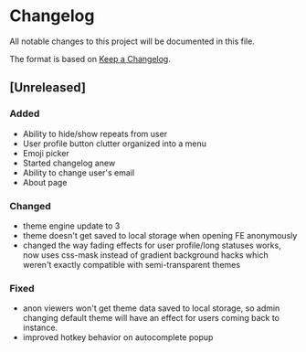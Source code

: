 # Changelog
All notable changes to this project will be documented in this file.

The format is based on [Keep a Changelog](https://keepachangelog.com/en/1.0.0/).

## [Unreleased]
### Added
- Ability to hide/show repeats from user
- User profile button clutter organized into a menu
- Emoji picker
- Started changelog anew
- Ability to change user's email
- About page
### Changed
- theme engine update to 3
- theme doesn't get saved to local storage when opening FE anonymously
- changed the way fading effects for user profile/long statuses works, now uses css-mask instead of gradient background hacks which weren't exactly compatible with semi-transparent themes
### Fixed
- anon viewers won't get theme data saved to local storage, so admin changing default theme will have an effect for users coming back to instance.
- improved hotkey behavior on autocomplete popup
